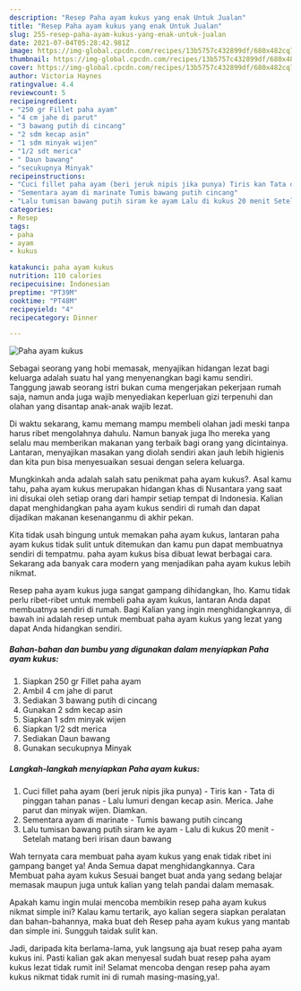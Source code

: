 ```yaml
---
description: "Resep Paha ayam kukus yang enak Untuk Jualan"
title: "Resep Paha ayam kukus yang enak Untuk Jualan"
slug: 255-resep-paha-ayam-kukus-yang-enak-untuk-jualan
date: 2021-07-04T05:28:42.981Z
image: https://img-global.cpcdn.com/recipes/13b5757c432899df/680x482cq70/paha-ayam-kukus-foto-resep-utama.jpg
thumbnail: https://img-global.cpcdn.com/recipes/13b5757c432899df/680x482cq70/paha-ayam-kukus-foto-resep-utama.jpg
cover: https://img-global.cpcdn.com/recipes/13b5757c432899df/680x482cq70/paha-ayam-kukus-foto-resep-utama.jpg
author: Victoria Haynes
ratingvalue: 4.4
reviewcount: 5
recipeingredient:
- "250 gr Fillet paha ayam"
- "4 cm jahe di parut"
- "3 bawang putih di cincang"
- "2 sdm kecap asin"
- "1 sdm minyak wijen"
- "1/2 sdt merica"
- " Daun bawang"
- "secukupnya Minyak"
recipeinstructions:
- "Cuci fillet paha ayam (beri jeruk nipis jika punya) Tiris kan Tata di pinggan tahan panas Lalu lumuri dengan kecap asin. Merica. Jahe parut dan minyak wijen. Diamkan."
- "Sementara ayam di marinate Tumis bawang putih cincang"
- "Lalu tumisan bawang putih siram ke ayam Lalu di kukus 20 menit Setelah matang beri irisan daun bawang"
categories:
- Resep
tags:
- paha
- ayam
- kukus

katakunci: paha ayam kukus 
nutrition: 110 calories
recipecuisine: Indonesian
preptime: "PT39M"
cooktime: "PT48M"
recipeyield: "4"
recipecategory: Dinner

---
```



![Paha ayam kukus](https://img-global.cpcdn.com/recipes/13b5757c432899df/680x482cq70/paha-ayam-kukus-foto-resep-utama.jpg)

Sebagai seorang yang hobi memasak, menyajikan hidangan lezat bagi keluarga adalah suatu hal yang menyenangkan bagi kamu sendiri. Tanggung jawab seorang istri bukan cuma mengerjakan pekerjaan rumah saja, namun anda juga wajib menyediakan keperluan gizi terpenuhi dan olahan yang disantap anak-anak wajib lezat.

Di waktu  sekarang, kamu memang mampu membeli olahan jadi meski tanpa harus ribet mengolahnya dahulu. Namun banyak juga lho mereka yang selalu mau memberikan makanan yang terbaik bagi orang yang dicintainya. Lantaran, menyajikan masakan yang diolah sendiri akan jauh lebih higienis dan kita pun bisa menyesuaikan sesuai dengan selera keluarga. 



Mungkinkah anda adalah salah satu penikmat paha ayam kukus?. Asal kamu tahu, paha ayam kukus merupakan hidangan khas di Nusantara yang saat ini disukai oleh setiap orang dari hampir setiap tempat di Indonesia. Kalian dapat menghidangkan paha ayam kukus sendiri di rumah dan dapat dijadikan makanan kesenanganmu di akhir pekan.

Kita tidak usah bingung untuk memakan paha ayam kukus, lantaran paha ayam kukus tidak sulit untuk ditemukan dan kamu pun dapat membuatnya sendiri di tempatmu. paha ayam kukus bisa dibuat lewat berbagai cara. Sekarang ada banyak cara modern yang menjadikan paha ayam kukus lebih nikmat.

Resep paha ayam kukus juga sangat gampang dihidangkan, lho. Kamu tidak perlu ribet-ribet untuk membeli paha ayam kukus, lantaran Anda dapat membuatnya sendiri di rumah. Bagi Kalian yang ingin menghidangkannya, di bawah ini adalah resep untuk membuat paha ayam kukus yang lezat yang dapat Anda hidangkan sendiri.

<!--inarticleads1-->

##### Bahan-bahan dan bumbu yang digunakan dalam menyiapkan Paha ayam kukus:

1. Siapkan 250 gr Fillet paha ayam
1. Ambil 4 cm jahe di parut
1. Sediakan 3 bawang putih di cincang
1. Gunakan 2 sdm kecap asin
1. Siapkan 1 sdm minyak wijen
1. Siapkan 1/2 sdt merica
1. Sediakan  Daun bawang
1. Gunakan secukupnya Minyak




<!--inarticleads2-->

##### Langkah-langkah menyiapkan Paha ayam kukus:

1. Cuci fillet paha ayam (beri jeruk nipis jika punya) - Tiris kan - Tata di pinggan tahan panas - Lalu lumuri dengan kecap asin. Merica. Jahe parut dan minyak wijen. Diamkan.
1. Sementara ayam di marinate - Tumis bawang putih cincang
1. Lalu tumisan bawang putih siram ke ayam - Lalu di kukus 20 menit - Setelah matang beri irisan daun bawang




Wah ternyata cara membuat paha ayam kukus yang enak tidak ribet ini gampang banget ya! Anda Semua dapat menghidangkannya. Cara Membuat paha ayam kukus Sesuai banget buat anda yang sedang belajar memasak maupun juga untuk kalian yang telah pandai dalam memasak.

Apakah kamu ingin mulai mencoba membikin resep paha ayam kukus nikmat simple ini? Kalau kamu tertarik, ayo kalian segera siapkan peralatan dan bahan-bahannya, maka buat deh Resep paha ayam kukus yang mantab dan simple ini. Sungguh taidak sulit kan. 

Jadi, daripada kita berlama-lama, yuk langsung aja buat resep paha ayam kukus ini. Pasti kalian gak akan menyesal sudah buat resep paha ayam kukus lezat tidak rumit ini! Selamat mencoba dengan resep paha ayam kukus nikmat tidak rumit ini di rumah masing-masing,ya!.


